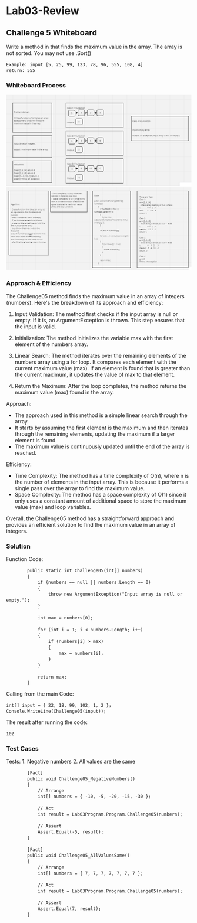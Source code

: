 # Lab03-Review

## Challenge 5 Whiteboard

Write a method in that finds the maximum value in the array. The array is not sorted. You may not use .Sort()

```shell
Example: input [5, 25, 99, 123, 78, 96, 555, 108, 4]
return: 555
```

### Whiteboard Process

![Lab03Challenege05(1)](./Lab03Challenege05(1).PNG)
![Lab03Challenege05(2)](./Lab03Challenege05(2).PNG)

### Approach & Efficiency

The Challenge05 method finds the maximum value in an array of integers (numbers). Here's the breakdown of its approach and efficiency:

1. Input Validation: The method first checks if the input array is null or empty. If it is, an ArgumentException is thrown. This step ensures that the input is valid.

2. Initialization: The method initializes the variable max with the first element of the numbers array.

3. Linear Search: The method iterates over the remaining elements of the numbers array using a for loop. It compares each element with the current maximum value (max). If an element is found that is greater than the current maximum, it updates the value of max to that element.

4. Return the Maximum: After the loop completes, the method returns the maximum value (max) found in the array.

Approach:

* The approach used in this method is a simple linear search through the array.
* It starts by assuming the first element is the maximum and then iterates through the remaining elements, updating the maximum if a larger element is found.
* The maximum value is continuously updated until the end of the array is reached.


Efficiency:

* Time Complexity: The method has a time complexity of O(n), where n is the number of elements in the input array. This is because it performs a single pass over the array to find the maximum value.
* Space Complexity: The method has a space complexity of O(1) since it only uses a constant amount of additional space to store the maximum value (max) and loop variables.


Overall, the Challenge05 method has a straightforward approach and provides an efficient solution to find the maximum value in an array of integers.

### Solution

Function Code:

```shell
        public static int Challenge05(int[] numbers)
        {
            if (numbers == null || numbers.Length == 0)
            {
                throw new ArgumentException("Input array is null or empty.");
            }

            int max = numbers[0];

            for (int i = 1; i < numbers.Length; i++)
            {
                if (numbers[i] > max)
                {
                    max = numbers[i];
                }
            }

            return max;
        }
```

Calling from the main Code:

```shell
int[] input = { 22, 18, 99, 102, 1, 2 };
Console.WriteLine(Challenge05(input));
```

The result after running the code:

```shell
102
```


### Test Cases

Tests: 1. Negative numbers 2. All values are the same

```shell
        [Fact]
        public void Challenge05_NegativeNumbers()
        {
            // Arrange
            int[] numbers = { -10, -5, -20, -15, -30 };

            // Act
            int result = Lab03Program.Program.Challenge05(numbers);

            // Assert
            Assert.Equal(-5, result);
        }

        [Fact]
        public void Challenge05_AllValuesSame()
        {
            // Arrange
            int[] numbers = { 7, 7, 7, 7, 7, 7, 7 };

            // Act
            int result = Lab03Program.Program.Challenge05(numbers);

            // Assert
            Assert.Equal(7, result);
        }
```
